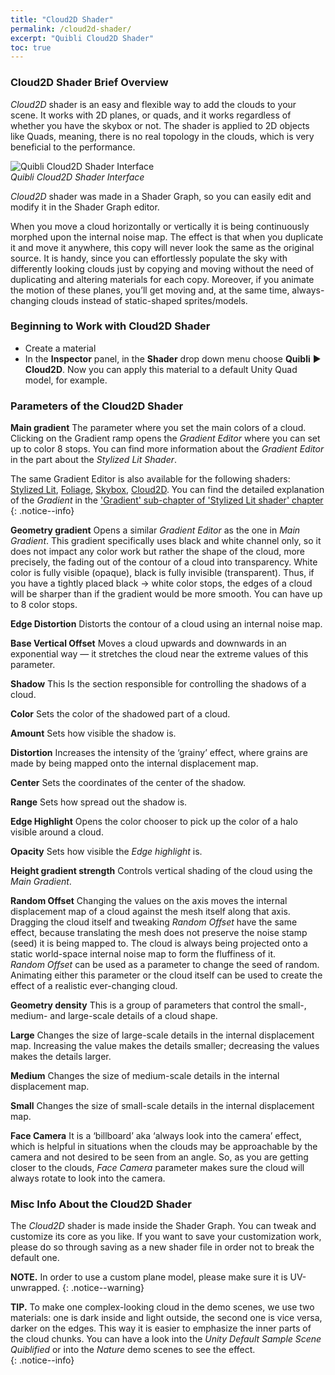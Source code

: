 ```yaml
---
title: "Cloud2D Shader"
permalink: /cloud2d-shader/
excerpt: "Quibli Cloud2D Shader"
toc: true
---
```


### Cloud2D Shader Brief Overview
_Cloud2D_ shader is an easy and flexible way to add the clouds to your scene. It works with 2D planes, or quads, and it works regardless of whether you have the skybox or not. The shader is applied to 2D objects like Quads, meaning, there is no real topology in the clouds, which is very beneficial to the performance.  

![Quibli Cloud2D Shader Interface](/quibli-doc/assets/images/manual_images/cloud2d_shader_interface.jpg)  
*Quibli Cloud2D Shader Interface*

_Cloud2D_ shader was made in a Shader Graph, so you can easily edit and modify it in the Shader Graph editor.  

When you move a cloud horizontally or vertically it is being continuously morphed upon the internal noise map. The effect is that when you duplicate it and move it anywhere, this copy will never look the same as the original source. It is handy, since you can effortlessly populate the sky with differently looking clouds just by copying and moving without the need of duplicating and altering materials for each copy. Moreover, if you animate the motion of these planes, you’ll get moving and, at the same time, always-changing clouds instead of static-shaped sprites/models.

### Beginning to Work with Cloud2D Shader

* Create a material
* In the **Inspector** panel, in the **Shader** drop down menu choose **Quibli** ▶︎ **Cloud2D**.
Now you can apply this material to a default Unity Quad model, for example.

### Parameters of the Cloud2D Shader

**Main gradient** The parameter where you set the main colors of a cloud. Clicking on the Gradient ramp opens the _Gradient Editor_ where you can set up to color 8 stops. You can find more information about the _Gradient Editor_ in the part about the _Stylized Lit Shader_.  

The same Gradient Editor is also available for the following shaders: [Stylized Lit](../stylized-lit-shader), [Foliage](../foliage-shader), [Skybox](../skybox-shader), [Cloud2D](../cloud2d-shader). You can find the detailed explanation of the _Gradient_ in the ['Gradient' sub-chapter of 'Stylized Lit shader' chapter](../stylized-lit-shader/#gradient)  
{: .notice--info}

**Geometry gradient**  Opens a similar _Gradient Editor_ as the one in _Main Gradient_. This gradient specifically uses black and white channel only, so it does not impact any color work but rather the shape of the cloud, more precisely, the fading out of the contour of a cloud into transparency. White color is fully visible (opaque), black is fully invisible (transparent). Thus, if you have a tightly placed black → white color stops, the edges of a cloud will be sharper than if the gradient would be more smooth. You can have up to 8 color stops.  

**Edge Distortion** Distorts the contour of a cloud using an internal noise map.  

**Base Vertical Offset** Moves a cloud upwards and downwards in an exponential way — it stretches the cloud near the extreme values of this parameter.  

**Shadow** This Is the section responsible for controlling the shadows of a cloud.  

**Color** Sets the color of the shadowed part of a cloud.  

**Amount**  Sets how visible the shadow is.  

**Distortion** Increases the intensity of the ‘grainy’ effect, where grains are made by being mapped onto the internal displacement map.  

**Center** Sets the coordinates of the center of the shadow.  

**Range** Sets how spread out the shadow is.  

**Edge Highlight** Opens the color chooser to pick up the color of a halo visible around a cloud.  

**Opacity** Sets how visible the _Edge highlight_ is.  

**Height gradient strength** Controls vertical shading of the cloud using the _Main Gradient_.  

**Random Offset** Changing the values on the axis moves the internal displacement map of a cloud against the mesh itself along that axis. Dragging the cloud itself and tweaking _Random Offset_ have the same effect, because translating the mesh does not preserve the noise stamp (seed) it is being mapped to. The cloud is always being projected onto a static world-space internal noise map to form the fluffiness of it.  
_Random Offset_ can be used as a parameter to change the seed of random. Animating either this parameter or the cloud itself can be used to create the effect of a realistic ever-changing cloud.  

**Geometry density** This is a group of parameters that control the small-, medium- and large-scale details of a cloud shape.  

**Large** Changes the size of large-scale details in the internal displacement map. Increasing the value makes the details smaller; decreasing the values makes the details larger.  

**Medium** Changes the size of medium-scale details in the internal displacement map.  

**Small** Changes the size of small-scale details in the internal displacement map.  

**Face Camera** It is a ‘billboard’ aka ‘always look into the camera’ effect, which is helpful in situations when the clouds may be approachable by the camera and not desired to be seen from an angle. So, as you are getting closer to the clouds, _Face Camera_ parameter makes sure the cloud will always rotate to look into the camera.  

### Misc Info About the Cloud2D Shader
The _Cloud2D_ shader is made inside the Shader Graph. You can tweak and customize its core as you like. If you want to save your customization work, please do so through saving as a new shader file in order not to break the default one.

**NOTE.** In order to use a custom plane model, please make sure it is UV-unwrapped.
{: .notice--warning}

**TIP.** To make one complex-looking cloud in the demo scenes, we use two materials: one is dark inside and light outside, the second one is vice versa, darker on the edges. This way it is easier to emphasize the inner parts of the cloud chunks. You can have a look into the _Unity Default Sample Scene Quiblified_ or into the _Nature_ demo scenes to see the effect.  
{: .notice--info}

